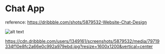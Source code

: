 # Chat App

reference: https://dribbble.com/shots/5879532-Website-Chat-Design

![alt text](https://cdn.dribbble.com/users/1349161/screenshots/5879532/media/79719334f10e8fc2a66e0c992a979ebd.jpg?resize=1600x1200&vertical=center)



https://cdn.dribbble.com/users/1349161/screenshots/5879532/media/79719334f10e8fc2a66e0c992a979ebd.jpg?resize=1600x1200&vertical=center